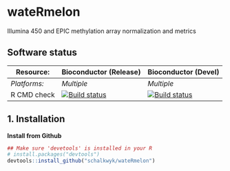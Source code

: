 # wateRmelon
 Illumina 450 and EPIC methylation array normalization and metrics

## Software status

| Resource:     | Bioconductor  (Release)      | Bioconductor (Devel)    |
| ------------- | ------------------- | ------------- |
| _Platforms:_  | _Multiple_          | _Multiple_    |
| R CMD check   | <a href="http://bioconductor.org/checkResults/release/bioc-LATEST/wateRmelon/"><img border="0" src="http://bioconductor.org/shields/build/release/bioc/wateRmelon.svg" alt="Build status"></a></br>|<a href="http://bioconductor.org/checkResults/devel/bioc-LATEST/wateRmelon/"><img border="0" src="http://bioconductor.org/shields/build/devel/bioc/wateRmelon.svg" alt="Build status"></a>



## 1. Installation


**Install from Github**
```R
## Make sure 'devetools' is installed in your R
# install.packages("devtools")
devtools::install_github("schalkwyk/wateRmelon")
```
